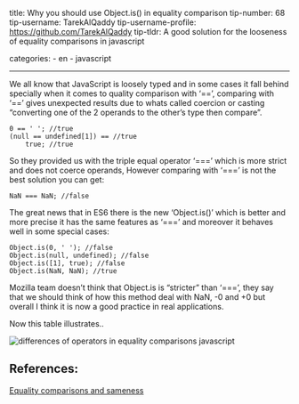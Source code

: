 title: Why you should use Object.is() in equality comparison tip-number: 68 tip-username: TarekAlQaddy tip-username-profile: https://github.com/TarekAlQaddy tip-tldr: A good solution for the looseness of equality comparisons in javascript

categories: - en - javascript

------------------------------------------------------------------------

We all know that JavaScript is loosely typed and in some cases it fall behind specially when it comes to quality comparison with ‘==’, comparing with ‘==’ gives unexpected results due to whats called coercion or casting “converting one of the 2 operands to the other’s type then compare”.

    0 == ' '; //true
    (null == undefined[1]) == //true
        true; //true

So they provided us with the triple equal operator ‘===’ which is more strict and does not coerce operands, However comparing with ‘===’ is not the best solution you can get:

    NaN === NaN; //false

The great news that in ES6 there is the new ‘Object.is()’ which is better and more precise it has the same features as ‘===’ and moreover it behaves well in some special cases:

    Object.is(0, ' '); //false
    Object.is(null, undefined); //false
    Object.is([1], true); //false
    Object.is(NaN, NaN); //true

Mozilla team doesn’t think that Object.is is “stricter” than ‘===’, they say that we should think of how this method deal with NaN, -0 and +0 but overall I think it is now a good practice in real applications.

Now this table illustrates..

![differences of operators in equality comparisons javascript](http://i.imgur.com/pCyqkLc.png)

References:
-----------

[Equality comparisons and sameness](http://developer.mozilla.org/en-US/docs/Web/JavaScript/Equality_comparisons_and_sameness)
